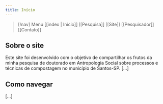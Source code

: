 ```yaml
---
title: Início
---
```

> [!nav]  Menu
> [[index | Início]]    [[Pesquisa]]    [[Site]]    [[Pesquisador]]    [[Contato]]
## Sobre o site

Este site foi desenvolvido com o objetivo de compartilhar os frutos da minha pesquisa de doutorado em Antropologia Social sobre processos e técnicas de compostagem no município de Santos-SP. [...]

## Como navegar

[...]

